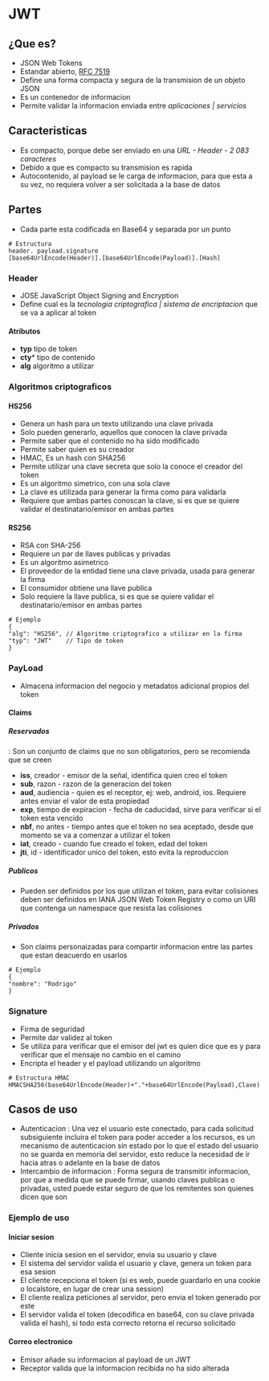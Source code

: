 # JWT

## ¿Que es?
- JSON Web Tokens
- Estandar abierto, [RFC 7519](https://tools.ietf.org/html/rfc7519)
- Define una forma compacta y segura de la transmision de un objeto JSON
- Es un contenedor de informacion
- Permite validar la informacion enviada entre *aplicaciones | servicios* 

## Caracteristicas
- Es compacto, porque debe ser enviado en una *URL - Header - 2 083 caracteres*
- Debido a que es compacto su transmision es rapida  
- Autocontenido, al payload se le carga de informacion, para que esta a su vez, no requiera volver a ser solicitada a la base de datos 

## Partes
- Cada parte esta codificada en Base64 y separada por un punto
```
# Estructura
header. payload.signature
[base64UrlEncode(Header)].[base64UrlEncode(Payload)].[Hash]
```

### Header
- JOSE JavaScript Object Signing and Encryption
- Define cual es la *tecnologia criptografica | sistema de encriptacion* que se va a aplicar al token

#### Atributos
- **typ** tipo de token
- **cty*** tipo de contenido
- **alg** algoritmo a utilizar

### Algoritmos criptograficos

#### HS256
- Genera un hash para un texto utilizando una clave privada
- Solo pueden generarlo, aquellos que conocen la clave privada
- Permite saber que el contenido no ha sido modificado
- Permite saber quien es su creador
- HMAC, Es un hash con SHA256
- Permite utilizar una clave secreta que solo la conoce el creador del token
- Es un algoritmo simetrico, con una sola clave
- La clave es utilizada para generar la firma como para validarla
- Requiere que ambas partes conoscan la clave, si es que se quiere validar el destinatario/emisor en ambas partes

#### RS256
- RSA con SHA-256
- Requiere un par de llaves publicas y privadas
- Es un algoritmo asimetrico
- El proveedor de la entidad tiene una clave privada, usada para generar la firma
- El consumidor obtiene una llave publica 
- Solo requiere la llave publica, si es que se quiere validar el destinatario/emisor en ambas partes

```
# Ejemplo
{
"alg": "HS256", // Algoritmo criptografico a utilizar en la firma
"typ": "JWT" 	// Tipo de token
}
```

### PayLoad
- Almacena informacion del negocio y metadatos adicional propios del token

#### Claims

##### Reservados
: Son un conjunto de claims que no son obligatorios, pero se recomienda que se creen
- **iss**, creador - emisor de la señal, identifica quien creo el token
- **sub**, razon - razon de la generacion del token
- **aud**, audiencia - quien es el receptor, ej: web, android, ios. Requiere antes enviar el valor de esta propiedad
- **exp**, tiempo de expiracion - fecha de caducidad, sirve para verificar si el token esta vencido
- **nbf**, no antes - tiempo antes que el token no sea aceptado, desde que momento se va a comenzar a utilizar el token
- **iat**, creado - cuando fue creado el token, edad del token
- **jti**, id - identificador unico del token, esto evita la reproduccion

##### Publicos
- Pueden ser definidos por los que utilizan el token, para evitar colisiones deben ser definidos en IANA JSON Web Token Registry o como un URI que contenga un namespace que resista las colisiones

##### Privados
- Son claims personaizadas para compartir informacion entre las partes que estan deacuerdo en usarlos

```
# Ejemplo
{
"nombre": "Rodrigo"
}
```

### Signature
- Firma de seguridad
- Permite dar validez al token
- Se utiliza para verificar que el emisor del jwt es quien dice que es y para verificar que el mensaje no cambio en el camino
- Encripta el header y el payload utilizando un algoritmo


```
# Estructura HMAC
HMACSHA256(base64UrlEncode(Header)+"."+base64UrlEncode(Payload),Clave)
```

## Casos de uso
- Autenticacion
: Una vez el usuario este conectado, para cada solicitud subsiguiente incluira el token para poder acceder a los recursos, es un mecanismo de autenticacion sin estado por lo que el estado del usuario no se guarda en memoria del servidor, esto reduce la necesidad de ir hacia atras o adelante en la base de datos
- Intercambio de informacion
: Forma segura de transmitir informacion, por que a medida que se puede firmar, usando claves publicas o privadas, usted puede estar seguro de que los remitentes son quienes dicen que son


### Ejemplo de uso

#### Iniciar sesion
- Cliente inicia sesion en el servidor, envia su usuario y clave
- El sistema del servidor valida el usuario y clave, genera un token para esa sesion
- El cliente recepciona el token (si es web, puede guardarlo en una cookie o localstore, en lugar de crear una session)
- El cliente realiza peticiones al servidor, pero envia el token generado por este
- El servidor valida el token (decodifica en base64, con su clave privada valida el hash), si todo esta correcto retorna el recurso solicitado

#### Correo electronico
- Emisor añade su informacion al payload de un JWT
- Receptor valida que la informacion recibida no ha sido alterada

